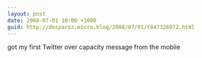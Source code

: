 ```yaml
---
layout: post
date: 2008-07-01 10:00 +1000
guid: http://desparoz.micro.blog/2008/07/01/t847326972.html
---
```

got my first Twitter over capacity message from the mobile
